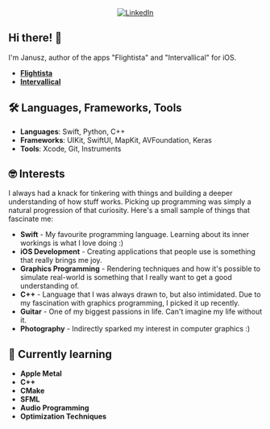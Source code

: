 <div align="center">
  <a href="https://www.linkedin.com/in/janusz-p-371a1818a/">
    <img src="https://img.shields.io/badge/-LinkedIn-blue?style=flat-square&logo=Linkedin&logoColor=white&link=https://www.linkedin.com/in/pireseduardo/" alt="LinkedIn"/>
  </a>
</div>

## Hi there! 👋
I'm Janusz, author of the apps "Flightista" and "Intervallical" for iOS.
- [**Flightista**](https://apps.apple.com/pl/app/flightista/id6581491171?l=pl)
- [**Intervallical**](https://apps.apple.com/pl/app/intervallical/id1578174278?l=pl)

## 🛠️ Languages, Frameworks, Tools
- **Languages**: Swift, Python, C++
- **Frameworks**: UIKit, SwiftUI, MapKit, AVFoundation, Keras
- **Tools**: Xcode, Git, Instruments

## 🤓 Interests
I always had a knack for tinkering with things and building a deeper understanding of how stuff works.
Picking up programming was simply a natural progression of that curiosity. Here's a small sample of things that fascinate me:

- **Swift** - My favourite programming language. Learning about its inner workings is what I love doing :)
- **iOS Development** - Creating applications that people use is something that really brings me joy.
- **Graphics Programming** - Rendering techniques and how it's possible to simulate real-world is something that I really want to get a good understanding of.
- **C++** - Language that I was always drawn to, but also intimidated. Due to my fascination with graphics programming, I picked it up recently.
- **Guitar** - One of my biggest passions in life. Can't imagine my life without it.
- **Photography** - Indirectly sparked my interest in computer graphics :)

## 🌱 Currently learning
- **Apple Metal**
- **C++**
- **CMake**
- **SFML**
- **Audio Programming**
- **Optimization Techniques**
